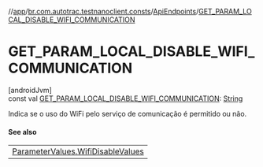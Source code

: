 //[app](../../../index.md)/[br.com.autotrac.testnanoclient.consts](../index.md)/[ApiEndpoints](index.md)/[GET_PARAM_LOCAL_DISABLE_WIFI_COMMUNICATION](-g-e-t_-p-a-r-a-m_-l-o-c-a-l_-d-i-s-a-b-l-e_-w-i-f-i_-c-o-m-m-u-n-i-c-a-t-i-o-n.md)

# GET_PARAM_LOCAL_DISABLE_WIFI_COMMUNICATION

[androidJvm]\
const val [GET_PARAM_LOCAL_DISABLE_WIFI_COMMUNICATION](-g-e-t_-p-a-r-a-m_-l-o-c-a-l_-d-i-s-a-b-l-e_-w-i-f-i_-c-o-m-m-u-n-i-c-a-t-i-o-n.md): [String](https://kotlinlang.org/api/latest/jvm/stdlib/kotlin/-string/index.html)

Indica se o uso do WiFi pelo serviço de comunicação é permitido ou não.

#### See also

| |
|---|
| [ParameterValues.WifiDisableValues](../-parameter-values/-wifi-disable-values/index.md) |
